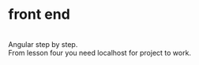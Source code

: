 # front end
<br>
Angular step by step.
<br>
From lesson four  you need localhost for project to work.
